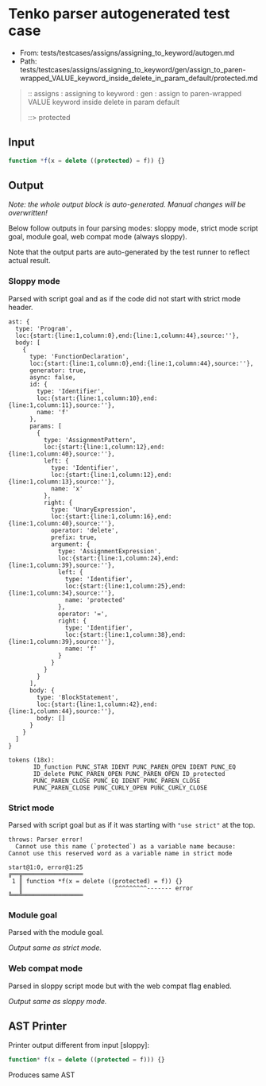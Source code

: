 # Tenko parser autogenerated test case

- From: tests/testcases/assigns/assigning_to_keyword/autogen.md
- Path: tests/testcases/assigns/assigning_to_keyword/gen/assign_to_paren-wrapped_VALUE_keyword_inside_delete_in_param_default/protected.md

> :: assigns : assigning to keyword : gen : assign to paren-wrapped VALUE keyword inside delete in param default
>
> ::> protected

## Input


`````js
function *f(x = delete ((protected) = f)) {}
`````

## Output

_Note: the whole output block is auto-generated. Manual changes will be overwritten!_

Below follow outputs in four parsing modes: sloppy mode, strict mode script goal, module goal, web compat mode (always sloppy).

Note that the output parts are auto-generated by the test runner to reflect actual result.

### Sloppy mode

Parsed with script goal and as if the code did not start with strict mode header.

`````
ast: {
  type: 'Program',
  loc:{start:{line:1,column:0},end:{line:1,column:44},source:''},
  body: [
    {
      type: 'FunctionDeclaration',
      loc:{start:{line:1,column:0},end:{line:1,column:44},source:''},
      generator: true,
      async: false,
      id: {
        type: 'Identifier',
        loc:{start:{line:1,column:10},end:{line:1,column:11},source:''},
        name: 'f'
      },
      params: [
        {
          type: 'AssignmentPattern',
          loc:{start:{line:1,column:12},end:{line:1,column:40},source:''},
          left: {
            type: 'Identifier',
            loc:{start:{line:1,column:12},end:{line:1,column:13},source:''},
            name: 'x'
          },
          right: {
            type: 'UnaryExpression',
            loc:{start:{line:1,column:16},end:{line:1,column:40},source:''},
            operator: 'delete',
            prefix: true,
            argument: {
              type: 'AssignmentExpression',
              loc:{start:{line:1,column:24},end:{line:1,column:39},source:''},
              left: {
                type: 'Identifier',
                loc:{start:{line:1,column:25},end:{line:1,column:34},source:''},
                name: 'protected'
              },
              operator: '=',
              right: {
                type: 'Identifier',
                loc:{start:{line:1,column:38},end:{line:1,column:39},source:''},
                name: 'f'
              }
            }
          }
        }
      ],
      body: {
        type: 'BlockStatement',
        loc:{start:{line:1,column:42},end:{line:1,column:44},source:''},
        body: []
      }
    }
  ]
}

tokens (18x):
       ID_function PUNC_STAR IDENT PUNC_PAREN_OPEN IDENT PUNC_EQ
       ID_delete PUNC_PAREN_OPEN PUNC_PAREN_OPEN ID_protected
       PUNC_PAREN_CLOSE PUNC_EQ IDENT PUNC_PAREN_CLOSE
       PUNC_PAREN_CLOSE PUNC_CURLY_OPEN PUNC_CURLY_CLOSE
`````

### Strict mode

Parsed with script goal but as if it was starting with `"use strict"` at the top.

`````
throws: Parser error!
  Cannot use this name (`protected`) as a variable name because: Cannot use this reserved word as a variable name in strict mode

start@1:0, error@1:25
╔══╦═════════════════
 1 ║ function *f(x = delete ((protected) = f)) {}
   ║                          ^^^^^^^^^------- error
╚══╩═════════════════

`````


### Module goal

Parsed with the module goal.

_Output same as strict mode._

### Web compat mode

Parsed in sloppy script mode but with the web compat flag enabled.

_Output same as sloppy mode._

## AST Printer

Printer output different from input [sloppy]:

````js
function* f(x = delete ((protected = f))) {}
````

Produces same AST

